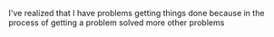 I've realized that I have problems getting things done because in the process of getting a problem solved
more other problems 
